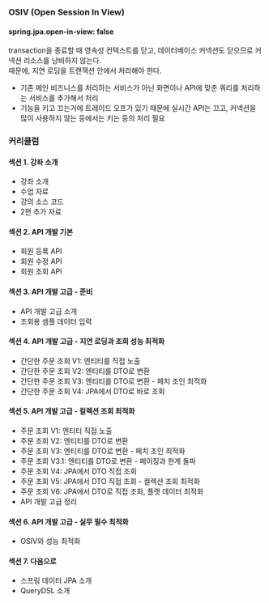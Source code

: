 ### OSIV (Open Session In View)
#### spring.jpa.open-in-view: false
transaction을 종료할 때 영속성 컨텍스트를 닫고, 데이터베이스 커넥션도 닫으므로 커넥션 리소스를 낭비하지 않는다.\
때문에, 지연 로딩을 트랜잭션 안에서 처리해야 한다.
- 기존 메인 비즈니스를 처리하는 서비스가 아닌 화면이나 API에 맞춘 쿼리를 처리하는 서비스를 추가해서 처리
- 기능을 키고 끄는거에 트레이드 오프가 있기 때문에 실시간 API는 끄고, 커넥션을 많이 사용하지 않는 등에서는 키는 등의 처리 필요

### 커리큘럼
#### 섹션 1. 강좌 소개
- 강좌 소개
- 수업 자료
- 강의 소스 코드
- 2편 추가 자료

#### 섹션 2. API 개발 기본
- 회원 등록 API
- 회원 수정 API
- 회원 조회 API

#### 섹션 3. API 개발 고급 - 준비
- API 개발 고급 소개
- 조회용 샘플 데이터 입력

#### 섹션 4. API 개발 고급 - 지연 로딩과 조회 성능 최적화
- 간단한 주문 조회 V1: 엔티티를 직접 노출
- 간단한 주문 조회 V2: 엔티티를 DTO로 변환
- 간단한 주문 조회 V3: 엔티티를 DTO로 변환 - 페치 조인 최적화
- 간단한 주문 조회 V4: JPA에서 DTO로 바로 조회

#### 섹션 5. API 개발 고급 - 컬렉션 조회 최적화
- 주문 조회 V1: 엔티티 직접 노출
- 주문 조회 V2: 엔티티를 DTO로 변환
- 주문 조회 V3: 엔티티를 DTO로 변환 - 페치 조인 최적화
- 주문 조회 V3.1: 엔티티를 DTO로 변환 - 페이징과 한계 돌파
- 주문 조회 V4: JPA에서 DTO 직접 조회
- 주문 조회 V5: JPA에서 DTO 직접 조회 - 컬렉션 조회 최적화
- 주문 조회 V6: JPA에서 DTO로 직접 조회, 플랫 데이터 최적화
- API 개발 고급 정리

#### 섹션 6. API 개발 고급 - 실무 필수 최적화
- OSIV와 성능 최적화

#### 섹션 7. 다음으로
- 스프링 데이터 JPA 소개
- QueryDSL 소개